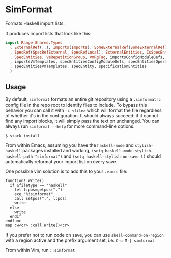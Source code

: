 # SimFormat

Formats Haskell import lists.

It produces import lists that look like this:

```haskell
import Range.Shared.Types
  ( ExternalRef(..), Imports(Imports), SomeExternalRef(SomeExternalRef), SpecEntity(..)
  , SpecRef(SpecRefExternal, SpecRefLocal), ExternalEntities, IsSpecEntity, ResolvedSpec
  , SpecEntities, VmRepetitionGroup, VmRgTag, importsConfigModuleDefs, importsOperatingSystems
  , importsVmTemplates, specEntitiesConfigModuleDefs, specEntitiesOperatingSystems
  , specEntitiesVmTemplates, specEntity, specificationEntities
  )
```

## Usage

By default, `simformat` formats an entire git repository using a `.simformatrc` config file in the repo root to identify
files to include. To bypass this behavior you can call it with `-i <file>` which will format the file regardless of
whether it's in the configuration. It should always succeed: if it cannot find any import blocks, it will simply pass
the text on unchanged. You can always run `simformat --help` for more command-line options.

```
$ stack install
```

From within Emacs, assuming you have the `haskell-mode` and `stylish-haskell` packages installed and working, `(setq
haskell-mode-stylish-haskell-path "simformat")` and `(setq haskell-stylish-on-save t)` should automatically reformat
your import list on every save.

One possible vim solution is to add this to your `.vimrc` file:
```
function! Write()
  if &filetype == "haskell"
    let l:pos=getpos(".")
    exe "%!simformat"
    call setpos(".", l:pos)
    write
  else
    write
  endif
endfunc
map :w<cr> :call Write()<cr>
```

If you prefer not to run code on save, you can use `shell-command-on-region` with a region active and the prefix
argument set, i.e. `C-u M-| simformat`

From within Vim, run `:!simformat`
